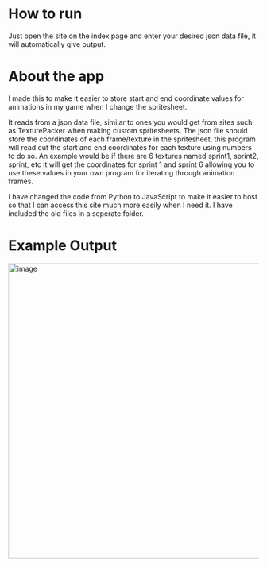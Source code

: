 # How to run
Just open the site on the index page and enter your desired json data file, it will automatically give output.

# About the app
I made this to make it easier to store start and end coordinate values for animations in my game when I change the spritesheet.

It reads from a json data file, similar to ones you would get from sites such as TexturePacker when making custom spritesheets. The json file should store the coordinates of each frame/texture in the spritesheet, this program will read out the start and end coordinates for each texture using numbers to do so. An example would be if there are 6 textures named sprint1, sprint2, sprint, etc it will get the coordinates for sprint 1 and sprint 6 allowing you to use these values in your own program for iterating through animation frames.

I have changed the code from Python to JavaScript to make it easier to host so that I can access this site much more easily when I need it. I have included the old files in a seperate folder.

# Example Output
<img width="1282" height="595" alt="image" src="https://github.com/user-attachments/assets/a67e8ad1-544b-4346-a8c1-4f89746e813e" />


